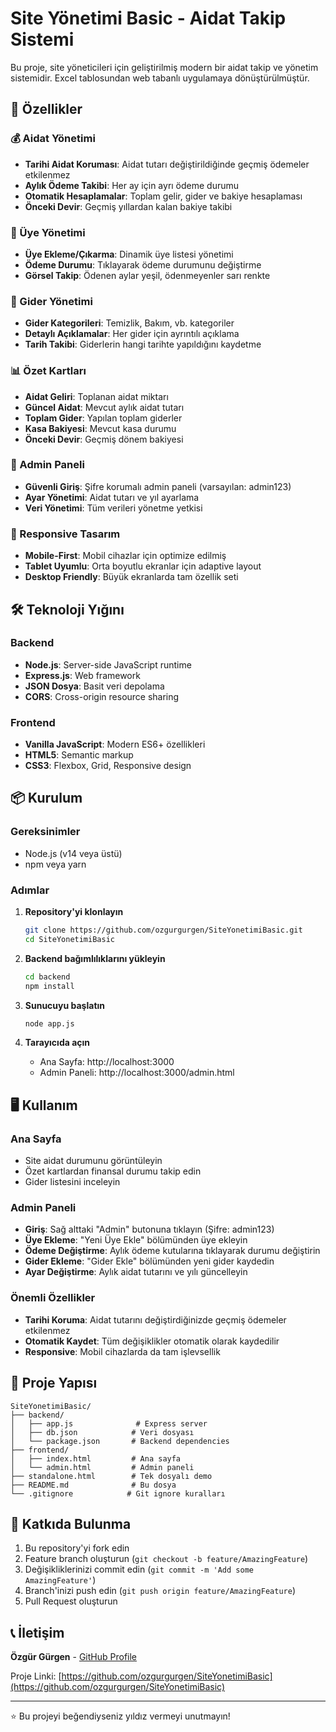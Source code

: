 # Site Yönetimi Basic - Aidat Takip Sistemi

Bu proje, site yöneticileri için geliştirilmiş modern bir aidat takip ve yönetim sistemidir. Excel tablosundan web tabanlı uygulamaya dönüştürülmüştür.

## 🚀 Özellikler

### 💰 Aidat Yönetimi
- **Tarihi Aidat Koruması**: Aidat tutarı değiştirildiğinde geçmiş ödemeler etkilenmez
- **Aylık Ödeme Takibi**: Her ay için ayrı ödeme durumu
- **Otomatik Hesaplamalar**: Toplam gelir, gider ve bakiye hesaplaması
- **Önceki Devir**: Geçmiş yıllardan kalan bakiye takibi

### 👥 Üye Yönetimi  
- **Üye Ekleme/Çıkarma**: Dinamik üye listesi yönetimi
- **Ödeme Durumu**: Tıklayarak ödeme durumunu değiştirme
- **Görsel Takip**: Ödenen aylar yeşil, ödenmeyenler sarı renkte

### 💸 Gider Yönetimi
- **Gider Kategorileri**: Temizlik, Bakım, vb. kategoriler
- **Detaylı Açıklamalar**: Her gider için ayrıntılı açıklama
- **Tarih Takibi**: Giderlerin hangi tarihte yapıldığını kaydetme

### 📊 Özet Kartları
- **Aidat Geliri**: Toplanan aidat miktarı
- **Güncel Aidat**: Mevcut aylık aidat tutarı  
- **Toplam Gider**: Yapılan toplam giderler
- **Kasa Bakiyesi**: Mevcut kasa durumu
- **Önceki Devir**: Geçmiş dönem bakiyesi

### 🔐 Admin Paneli
- **Güvenli Giriş**: Şifre korumalı admin paneli (varsayılan: admin123)
- **Ayar Yönetimi**: Aidat tutarı ve yıl ayarlama
- **Veri Yönetimi**: Tüm verileri yönetme yetkisi

### 📱 Responsive Tasarım
- **Mobile-First**: Mobil cihazlar için optimize edilmiş
- **Tablet Uyumlu**: Orta boyutlu ekranlar için adaptive layout
- **Desktop Friendly**: Büyük ekranlarda tam özellik seti

## 🛠️ Teknoloji Yığını

### Backend
- **Node.js**: Server-side JavaScript runtime
- **Express.js**: Web framework
- **JSON Dosya**: Basit veri depolama
- **CORS**: Cross-origin resource sharing

### Frontend  
- **Vanilla JavaScript**: Modern ES6+ özellikleri
- **HTML5**: Semantic markup
- **CSS3**: Flexbox, Grid, Responsive design

## 📦 Kurulum

### Gereksinimler
- Node.js (v14 veya üstü)
- npm veya yarn

### Adımlar
1. **Repository'yi klonlayın**
   ```bash
   git clone https://github.com/ozgurgurgen/SiteYonetimiBasic.git
   cd SiteYonetimiBasic
   ```

2. **Backend bağımlılıklarını yükleyin**
   ```bash
   cd backend
   npm install
   ```

3. **Sunucuyu başlatın**
   ```bash
   node app.js
   ```

4. **Tarayıcıda açın**
   - Ana Sayfa: http://localhost:3000
   - Admin Paneli: http://localhost:3000/admin.html

## 🖥️ Kullanım

### Ana Sayfa
- Site aidat durumunu görüntüleyin
- Özet kartlardan finansal durumu takip edin
- Gider listesini inceleyin

### Admin Paneli  
- **Giriş**: Sağ alttaki "Admin" butonuna tıklayın (Şifre: admin123)
- **Üye Ekleme**: "Yeni Üye Ekle" bölümünden üye ekleyin
- **Ödeme Değiştirme**: Aylık ödeme kutularına tıklayarak durumu değiştirin
- **Gider Ekleme**: "Gider Ekle" bölümünden yeni gider kaydedin
- **Ayar Değiştirme**: Aylık aidat tutarını ve yılı güncelleyin

### Önemli Özellikler
- **Tarihi Koruma**: Aidat tutarını değiştirdiğinizde geçmiş ödemeler etkilenmez
- **Otomatik Kaydet**: Tüm değişiklikler otomatik olarak kaydedilir
- **Responsive**: Mobil cihazlarda da tam işlevsellik

## 📁 Proje Yapısı

```
SiteYonetimiBasic/
├── backend/
│   ├── app.js              # Express server
│   ├── db.json            # Veri dosyası
│   └── package.json       # Backend dependencies
├── frontend/
│   ├── index.html         # Ana sayfa
│   └── admin.html         # Admin paneli
├── standalone.html        # Tek dosyalı demo
├── README.md              # Bu dosya
└── .gitignore            # Git ignore kuralları
```

## 🤝 Katkıda Bulunma

1. Bu repository'yi fork edin
2. Feature branch oluşturun (`git checkout -b feature/AmazingFeature`)
3. Değişikliklerinizi commit edin (`git commit -m 'Add some AmazingFeature'`)
4. Branch'inizi push edin (`git push origin feature/AmazingFeature`)
5. Pull Request oluşturun

## 📞 İletişim

**Özgür Gürgen** - [GitHub Profile](https://github.com/ozgurgurgen)

Proje Linki: [https://github.com/ozgurgurgen/SiteYonetimiBasic](https://github.com/ozgurgurgen/SiteYonetimiBasic)

---

⭐ Bu projeyi beğendiyseniz yıldız vermeyi unutmayın!

